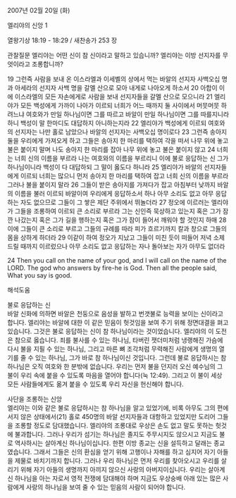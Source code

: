 2007년 02월 20일 (화)

엘리야의 신앙 1



열왕기상 18:19 - 18:29 / 새찬송가 253 장


관찰질문
엘리야는 어떤 신이 참 신이라고 말하고 있습니까?
엘리야는 이방 선지자를 무엇이라고 조롱합니까?

19 그런즉 사람을 보내 온 이스라엘과 이세벨의 상에서 먹는 바알의 선지자 사백오십 명과 아세라의 선지자 사백 명을 갈멜 산으로 모아 내게로 나아오게 하소서 
20 아합이 이에 이스라엘의 모든 자손에게로 사람을 보내 선지자들을 갈멜 산으로 모으니라 21 엘리야가 모든 백성에게 가까이 나아가 이르되 너희가 어느 때까지 둘 사이에서 머뭇머뭇 하려느냐 여호와가 만일 하나님이면 그를 따르고 바알이 만일 하나님이면 그를 따를지니라 하니 백성이 말 한마디도 대답하지 아니하는지라 22 엘리야가 백성에게 이르되 여호와의 선지자는 나만 홀로 남았으나 바알의 선지자는 사백오십 명이로다 23 그런즉 송아지 둘을 우리에게 가져오게 하고 그들은 송아지 한 마리를 택하여 각을 떠서 나무 위에 놓고 불은 붙이지 말며 나도 송아지 한 마리를 잡아 나무 위에 놓고 불은 붙이지 않고 24 너희는 너희 신의 이름을 부르라 나는 여호와의 이름을 부르리니 이에 불로 응답하는 신 그가 하나님이니라 백성이 다 대답하되 그 말이 옳도다 하니라 25 엘리야가 바알의 선지자들에게 이르되 너희는 많으니 먼저 송아지 한 마리를 택하여 잡고 너희 신의 이름을 부르라 그러나 불을 붙이지 말라 26 그들이 받은 송아지를 가져다가 잡고 아침부터 낮까지 바알의 이름을 불러 이르되 바알이여 우리에게 응답하소서 하나 아무 소리도 없고 아무 응답하는 자도 없으므로 그들이 그 쌓은 제단 주위에서 뛰놀더라 27 정오에 이르러는 엘리야가 그들을 조롱하여 이르되 큰 소리로 부르라 그는 신인즉 묵상하고 있는지 혹은 그가 잠깐 나갔는지 혹은 그가 길을 행하는지 혹은 그가 잠이 들어서 깨워야 할 것인지 하매 28 이에 그들이 큰 소리로 부르고 그들의 규례를 따라 피가 흐르기까지 칼과 창으로 그들의 몸을 상하게 하더라 29 이같이 하여 정오가 지났고 그들이 미친 듯이 떠들어 저녁 소제 드릴 때까지 이르렀으나 아무 소리도 없고 응답하는 자나 돌아보는 자가 아무도 없더라 

24 Then you call on the name of your god, and I will call on the name of the LORD. The god who answers by fire-he is God. Then all the people said, What you say is good.

해석도움





불로 응답하는 신  
바알 신화에 의하면 바알은 천둥으로 음성을 발하고 번갯불로 능력을 보이는 신이라고 합니다. 엘리야는 바알에 대한 이 같은 믿음이 헛것임을 보여 주기 위해 정면대결을 펴고 있습니다. 그것은 불로 응답하는 신이 참 하나님이라는 것이었습니다. 엘리야의 이 도전은 참으로 옳습니다. 죄를 불사를 수 있는 하나님, 타버린 잿더미처럼 냉랭해진 가슴에 다시 불을 지필 수 있는 하나님, 그리고 마른 뼈 조각처럼 무력해진 사람에게 생명의 열기를 줄 수 있는 하나님, 그가 바로 참 하나님이신 것입니다. 그런데 불로 응답하시는 참 하나님은 오직 여호와 한 분밖에 없습니다. 우리는 먼저 불을 던지러 오신 예수님의 그 불이 우리 속에 붙을 수 있도록 마음을 열어야 합니다(눅 12:49). 그리고 이 불이 세상 모든 사람들에게도 옮겨 붙을 수 있도록 우리 자신을 헌신해야 합니다.  

사단을 조롱하는 신앙  
엘리야는 이와 같은 불로 응답하시는 참 하나님을 알고 있었기에, 비록 아무도 그의 편에 서지 않은 상태에서(21) 홀로 450명의 바알 선지자들과 대항하고 있었지만 도리어 그들을 조롱할 정도로 담대했습니다. 엘리야의 조롱대로 우상은 손도 없고 말도 못하는 헛것에 불과합니다. 그러나 우리가 섬기는 하나님은 졸지도 주무시지도 않으시고 지금도 불로 역사하시는 살아계신 하나님이십니다. 한편 이방 종교는 신을 설득하고 달래는 종교였습니다. 그래서 그들은 신의 환심을 얻기 위해 고행이나 자해를 하고 심지어 자기 아들을 제물로 바치기까지 합니다. 그러나 우리 하나님은 먼저 우리를 찾아오시고 우리를 살리기 위해 자기 아들의 생명까지 아끼지 않으신 사랑의 아버지이십니다. 우리는 살아계신 하나님을 아는 자로서 영적 전쟁에 담대해야 하며 지금도 우상숭배 아래 있는 많은 사람에게 사랑의 하나님을 보여 줄 수 있는 믿음의 사람이 되어야 합니다.